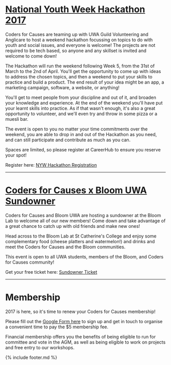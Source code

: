 <!-- {% include header.md %} -->

# [National Youth Week Hackathon 2017](https://uwa.careerhub.com.au/workgroups/guild-volunteer-hub/Events/309784)

Coders for Causes are teaming up with UWA Guild Volunteering and Anglicare to host a weekend hackathon focussing on topics to do with youth and social issues, and everyone is welcome! The projects are not required to be tech based, so anyone and any skillset is invited and welcome to come down!

The Hackathon will run the weekend following Week 5, from the 31st of March to the 2nd of April. You'll get the opportunity to come up with ideas to address the chosen topics, and then a weekend to put your skills to practice and build a product. The end result of your idea might be an app, a marketing campaign, software, a website, or anything!

You'll get to meet people from your discipline and out of it, and broaden your knowledge and experience. At the end of the weekend you'll have put your learnt skills into practice. As if that wasn't enough, it's also a great opportunity to volunteer, and we'll even try and throw in some pizza or a muesli bar.

The event is open to you no matter your time commitments over the weekend, you are able to drop in and out of the Hackathon as you need, and can still participate and contribute as much as you can.

Spaces are limited, so please register at CareerHub to ensure you reserve your spot!

Register here: [NYW Hackathon Registration ](https://uwa.careerhub.com.au/workgroups/guild-volunteer-hub/Events/309784)

---

# [Coders for Causes x Bloom UWA Sundowner](http://tdy.cl/e/thT4cyk)

Coders for Causes and Bloom UWA are hosting a sundowner at the Bloom Lab to welcome all of our new members! Come down and take advantage of a great chance to catch up with old friends and make new ones!

Head across to the Bloom Lab at St Catherine's College and enjoy some complementary food (cheese platters and watermelon!) and drinks and meet the Coders for Causes and the Bloom communities.

This event is open to all UWA students, members of the Bloom, and Coders for Causes community!

Get your free ticket here: [Sundowner Ticket](http://tdy.cl/e/thT4cyk)

---

# Membership

2017 is here, so it's time to renew your Coders for Causes membership!

Please fill out the [Google Form here](https://docs.google.com/forms/d/e/1FAIpQLScT5CO2-ss2nfoXP2U7WdWMb91Nbr32myx0wYxW8X19d_l_Tw/viewform) to sign up and get in touch to organise a convenient time to pay the $5 membership fee.

Financial membership offers you the benefits of being eligible to run for committee and vote in the AGM, as well as being eligible to work on projects and free entry to our workshops.


{% include footer.md %}
